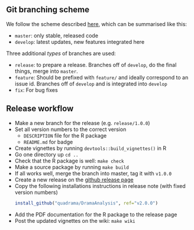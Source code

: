 ## Git branching scheme

We follow the scheme described [here](http://nvie.com/posts/a-successful-git-branching-model/), which can be summarised like this:

- `master`: only stable, released code
- `develop`: latest updates, new features integrated here

Three additional *types* of branches are used:

- `release`: to prepare a release. Branches off of `develop`, do the final things, merge into `master`.
- `feature`: Should be prefixed with `feature/` and ideally correspond to an issue id. Branches off of `develop` and is integrated into `develop`
- `fix`: For bug fixes

## Release workflow
- Make a new branch for the release (e.g. `release/1.0.0`)
- Set all version numbers to the correct version
  - `DESCRIPTION` file for the R package
  - `README.md` for badge
- Create vignettes by running `devtools::build_vignettes()` in R
- Go one directory up `cd ..`
- Check that the R package is well: `make check`
- Make a source package by running `make build`
- If all works well, merge the branch into master, tag it with `v1.0.0`
- Create a new release on the [github release page](https://github.com/quadrama/DramaAnalysis/releases)
- Copy the following installations instructions in release note (with fixed version numbers)
  ```R
  install_github("quadrama/DramaAnalysis", ref="v2.0.0") 
  ```
- Add the PDF documentation for the R package to the release page
- Post the updated vignettes on the wiki: `make wiki`
